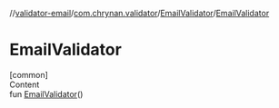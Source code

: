 //[validator-email](../../../index.md)/[com.chrynan.validator](../index.md)/[EmailValidator](index.md)/[EmailValidator](-email-validator.md)



# EmailValidator  
[common]  
Content  
fun [EmailValidator](-email-validator.md)()  



